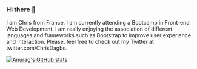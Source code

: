 ### Hi there 👋

I am Chris from France. I am currently attending a Bootcamp in Front-end Web Development. I am really enjoying the association of different languages and frameworks such as Bootstrap to improve user experience and interaction. Please, feel free to check out my Twitter at twitter.com/ChrisDagbo.

[![Anurag's GitHub stats](https://github-readme-stats.vercel.app/api?username=cedagbo)](https://github.com/anuraghazra/github-readme-stats)
